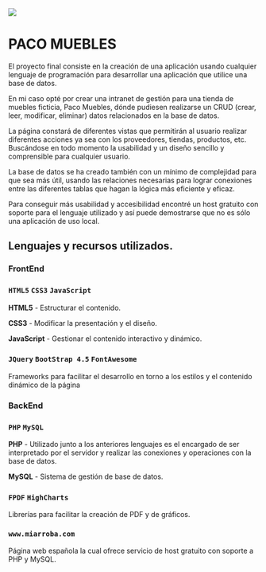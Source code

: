 <img align="center" src="https://i.imgur.com/nWj1sme.jpeg">

# PACO MUEBLES

El proyecto final consiste en la creación de una aplicación usando cualquier lenguaje de programación para desarrollar una aplicación que utilice una base de datos.

En mi caso opté por crear una intranet de gestión para una tienda de muebles ficticia, Paco Muebles, dónde pudiesen realizarse un CRUD (crear, leer, modificar, eliminar) datos relacionados en la base de datos.

La página constará de diferentes vistas que permitirán al usuario realizar diferentes acciones ya sea con los proveedores, tiendas, productos, etc. Buscándose en todo momento la usabilidad y un diseño sencillo y comprensible para cualquier usuario.

La base de datos se ha creado también con un mínimo de complejidad para que sea más útil, usando las relaciones necesarias para lograr conexiones entre las diferentes tablas que hagan la lógica más eficiente y eficaz.

Para conseguir más usabilidad y accesibilidad encontré un host gratuito con soporte para el lenguaje utilizado y así puede demostrarse que no es sólo una aplicación de uso local.


## Lenguajes y recursos utilizados.

### FrontEnd

### `HTML5` `CSS3` `JavaScript` 

**HTML5** - Estructurar el contenido.

**CSS3** - Modificar la presentación y el diseño.

**JavaScript** - Gestionar el contenido interactivo y dinámico.

### `JQuery` `BootStrap 4.5` `FontAwesome`

Frameworks para facilitar el desarrollo en torno a los estilos y el contenido dinámico de la página

### BackEnd

### `PHP` `MySQL`

**PHP** - Utilizado junto a los anteriores lenguajes es el encargado de ser interpretado por el servidor y realizar las conexiones y operaciones con la base de datos.

**MySQL** - Sistema de gestión de base de datos.

### `FPDF` `HighCharts`

Librerías para facilitar la creación de PDF y de gráficos.

### `www.miarroba.com`

Página web española la cual ofrece servicio de host gratuito con soporte a PHP y MySQL.

